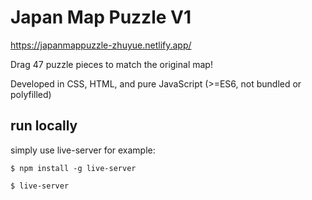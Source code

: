# Japan Map Puzzle V1
https://japanmappuzzle-zhuyue.netlify.app/

Drag 47 puzzle pieces to match the original map!

Developed in CSS, HTML, and pure JavaScript (>=ES6, not bundled or polyfilled)

## run locally
simply use live-server
for example: 
```
$ npm install -g live-server
```
```
$ live-server
```
